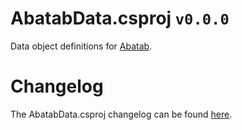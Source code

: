 # AbatabData.csproj `v0.0.0`

Data object definitions for [Abatab][REPOSITORY-URL].

# Changelog

The AbatabData.csproj changelog can be found [here][CHANGELOG].

<!-- REFERENCE LINKS -->

<!-- REPOSITORY LICENSE -->
[REPOSITORY-URL]: https://github.com/spectrum-health-systems/Abatab

<!-- DOCUMENTATION LINKS -->
[CHANGELOG]: ../../Documentation/CHANGELOG.md